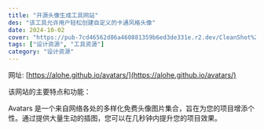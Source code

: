 ```yaml
---
title: "开源头像生成工具网站"
des: "该工具允许用户轻松创建自定义的卡通风格头像"
date: 2024-10-02
cover: "https://pub-7cd46562d86a460881359b6ed3de331e.r2.dev/CleanShot%202024-10-02%20at%2016.00.20%402x.png"
tags: ["设计资源", "工具资源"]
category: "设计资源"
---
```


网址: [https://alohe.github.io/avatars/](https://alohe.github.io/avatars/)

该网站的主要特点和功能：

Avatars 是一个来自网络各处的多样化免费头像图片集合，旨在为您的项目增添个性。通过提供大量生动的插图，您可以在几秒钟内提升您的项目效果。
